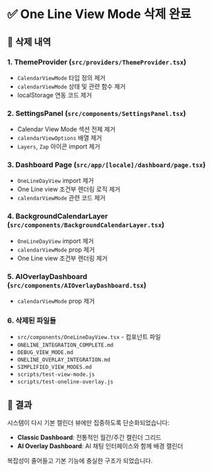 # ✅ One Line View Mode 삭제 완료

## 📝 삭제 내역

### 1. **ThemeProvider** (`src/providers/ThemeProvider.tsx`)
- `CalendarViewMode` 타입 정의 제거
- `calendarViewMode` 상태 및 관련 함수 제거
- localStorage 연동 코드 제거

### 2. **SettingsPanel** (`src/components/SettingsPanel.tsx`)
- Calendar View Mode 섹션 전체 제거
- `calendarViewOptions` 배열 제거
- `Layers`, `Zap` 아이콘 import 제거

### 3. **Dashboard Page** (`src/app/[locale]/dashboard/page.tsx`)
- `OneLineDayView` import 제거
- One Line view 조건부 렌더링 로직 제거
- `calendarViewMode` 관련 코드 제거

### 4. **BackgroundCalendarLayer** (`src/components/BackgroundCalendarLayer.tsx`)
- `OneLineDayView` import 제거
- `calendarViewMode` prop 제거
- One Line view 조건부 렌더링 제거

### 5. **AIOverlayDashboard** (`src/components/AIOverlayDashboard.tsx`)
- `calendarViewMode` prop 제거

### 6. **삭제된 파일들**
- `src/components/OneLineDayView.tsx` - 컴포넌트 파일
- `ONELINE_INTEGRATION_COMPLETE.md`
- `DEBUG_VIEW_MODE.md`
- `ONELINE_OVERLAY_INTEGRATION.md`
- `SIMPLIFIED_VIEW_MODES.md`
- `scripts/test-view-mode.js`
- `scripts/test-oneline-overlay.js`

## 🎯 결과

시스템이 다시 기본 캘린더 뷰에만 집중하도록 단순화되었습니다:
- **Classic Dashboard**: 전통적인 월간/주간 캘린더 그리드
- **AI Overlay Dashboard**: AI 채팅 인터페이스와 함께 배경 캘린더

복잡성이 줄어들고 기본 기능에 충실한 구조가 되었습니다.